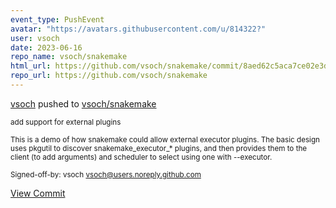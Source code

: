 ```yaml
---
event_type: PushEvent
avatar: "https://avatars.githubusercontent.com/u/814322?"
user: vsoch
date: 2023-06-16
repo_name: vsoch/snakemake
html_url: https://github.com/vsoch/snakemake/commit/8aed62c5aca7ce02e3de323401accc9e171cd378
repo_url: https://github.com/vsoch/snakemake
---
```


<a href='https://github.com/vsoch' target='_blank'>vsoch</a> pushed to <a href='https://github.com/vsoch/snakemake' target='_blank'>vsoch/snakemake</a>

<small>add support for external plugins

This is a demo of how snakemake could allow external executor plugins.
The basic design uses pkgutil to discover snakemake_executor_* plugins,
and then provides them to the client (to add arguments) and
scheduler to select using one with --executor.

Signed-off-by: vsoch <vsoch@users.noreply.github.com></small>

<a href='https://github.com/vsoch/snakemake/commit/8aed62c5aca7ce02e3de323401accc9e171cd378' target='_blank'>View Commit</a>